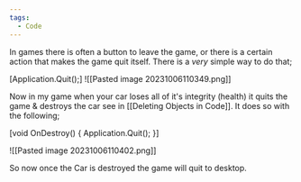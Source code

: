 ```yaml
---
tags:
  - Code
---
```

In games there is often a button to leave the game, or there is a certain action that makes the game quit itself. There is a *very* simple way to do that;

[Application.Quit();]
![[Pasted image 20231006110349.png]]

Now in my game when your car loses all of it's integrity (health) it quits the game & destroys the car see in [[Deleting Objects in Code]]. It does so with the following;

[void OnDestroy()
{
	Application.Quit();
}]

![[Pasted image 20231006110402.png]]

So now once the Car is destroyed the game will quit to desktop.